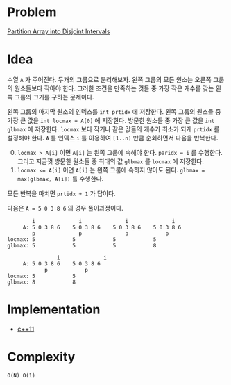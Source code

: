# Problem

[Partition Array into Disjoint Intervals](https://leetcode.com/problems/partition-array-into-disjoint-intervals/)

# Idea

수열 `A` 가 주어진다. 두개의 그룹으로 분리해보자. 왼쪽 그룹의 모든 원소는
오른쪽 그룹의 원소들보다 작아야 한다. 그러한 조건을 만족하는 것들 중 
가장 작은 개수를 갖는 왼쪽 그룹의 크기를 구하는 문제이다.

왼쪽 그룹의 마지막 원소의 인덱스를 `int prtidx` 에 저장한다.  왼쪽
그룹의 원소들 중 가장 큰 값을 `int locmax = A[0]` 에 저장한다.  방문한
원소들 중 가장 큰 값을 `int glbmax` 에 저장한다. `locmax` 보다 작거나
같은 값들의 개수가 최소가 되게 `prtidx` 를 설정해야 한다. `A` 를
인덱스 `i` 를 이용하여 `[1..n)` 만큼 순회하면서 다음을 반복한다.

0. `locmax > A[i]` 이면 `A[i]` 는 왼쪽 그룹에 속해야 한다.
   `paridx = i` 를 수행한다. 그리고 지금껏 방문한 원소들 중 최대의 값
   `glbmax` 를 `locmax` 에 저장한다.
1. `locmax <= A[i]` 이면 `A[i]` 는 왼쪽 그룹에 속하지 않아도 된다.
   `glbmax = max(glbmax, A[i])` 를 수행한다.
   
모든 반복을 마치면 `prtidx + 1` 가 답이다.

다음은 `A = 5 0 3 8 6` 의 경우 풀이과정이다.

```
        i              i              i              i
     A: 5 0 3 8 6    5 0 3 8 6    5 0 3 8 6    5 0 3 8 6     
        p              p              p            p
locmax: 5            5            5            5
glbmax: 5            5            5            8

                i              i   
     A: 5 0 3 8 6    5 0 3 8 6     
            p            p             
locmax: 5            5            
glbmax: 8            8              
```

# Implementation

* [c++11](a.cpp)

# Complexity

```
O(N) O(1)
```
